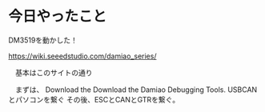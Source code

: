 # 今日やったこと
DM3519を動かした！

https://wiki.seeedstudio.com/damiao_series/

　基本はこのサイトの通り

　まずは、
Download the Download the Damiao Debugging Tools.
USBCANとパソコンを繋ぐ
その後、ESCとCANとGTRを繋ぐ。
